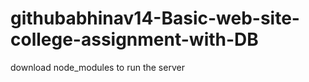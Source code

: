 # githubabhinav14-Basic-web-site-college-assignment-with-DB

download node_modules to run the server
